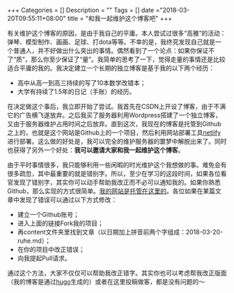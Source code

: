 +++
Categories = []
Description = ""
Tags = []
date ="2018-03-20T09:55:11+08:00"
title = "和我一起维护这个博客吧"
+++

有关维护这个博客的原因，是由于我自己的平庸。本人尝试过很多“高雅”的活动：弹琴、模型制作、画画、足球、打dota等等。不幸的是，我终究发现自己就是一个普通人，并不好做出什么突出的事情。偶然看到了一个论点：如果你保证不了“质”，那么你至少保证了“量”。我简单的思考了一下，觉得走量的事情还是比较适合平庸的我的。我决定建立一个长期的独立博客是基于我的以下两个经历：

+ 高中从高一到高三持续的写了10本数学改错本；
+ 大学有持续了1.5年的日记（手账）的经历。

在决定做这个事后，我立即开始了尝试。我首先在CSDN上开设了博客，由于不满它的广告横飞遂放弃。之后我买了服务器利用Wordpress搭建了一个独立博客，又由于服务器维护占用时间之后放弃。直到这次，我现在的博客是托管到Github之上的，也就是这个网站是Github上的一个项目，然后利用网站部署工具[netlify](https://www.netlify.com/)进行部署。这么做的好处是，我可以完全的维护服务器的噩梦中解脱出来了。同时也获得了另外一个好处：**我可以邀请大家和我一起维护这个博客**。

由于平时事情很多，我只能够利用一些闲暇的时光维护这个我想做的事。难免会有很多疏忽，其中最重要的就是错别字。所以，至少在学习的这段时间，如果各位看官发现了错别字，其实你可以动手帮助我改正而不必可以通知我的。如果你熟悉Github，那么实现的方式很简单。[我的网站是托管在这里的](https://github.com/DrifterFun/DrifterFun)。各位如果在某篇文章中发现了错误可以通过以下方式修改：

+ 建立一个Github账号；
+ 进入上面的链接Fork我的项目；
+ 再content文件夹里找到文章（以日期加上拼音前两个字组成：2018-03-20-ruhe.md）；
+ 在你的项目中改正错误；
+ 向我提起Pull请求。

通过这个方法，大家不仅仅可以帮助我改正错字。其实你也可以考虑帮我改正版面（我的博客是通过[hugo](https://gohugo.io/)生成的）或者在这里投稿做客，都是没有问题的～
